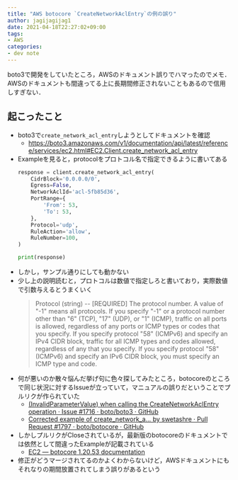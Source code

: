 ```yaml
---
title: "AWS botocore `CreateNetworkAclEntry`の例の誤り"
author: jagijagijag1
date: 2021-04-18T22:27:02+09:00
tags:
- AWS
categories:
- dev note
---
```


boto3で開発をしていたところ，AWSのドキュメント誤りでハマったのでメモ．
AWSのドキュメントも間違ってる上に長期間修正されないこともあるので信用しすぎない．

## 起こったこと
- boto3で`create_network_acl_entry`しようとしてドキュメントを確認
  - https://boto3.amazonaws.com/v1/documentation/api/latest/reference/services/ec2.html#EC2.Client.create_network_acl_entry
- Exampleを見ると，protocolをプロトコル名で指定できるように書いてある
  ```python
  response = client.create_network_acl_entry(
      CidrBlock='0.0.0.0/0',
      Egress=False,
      NetworkAclId='acl-5fb85d36',
      PortRange={
          'From': 53,
          'To': 53,
      },
      Protocol='udp',
      RuleAction='allow',
      RuleNumber=100,
  )
  
  print(response)
  ```
- しかし，サンプル通りにしても動かない
- 少し上の説明読むと，プロトコルは数値で指定しろと書いており，実際数値で引数与えるとうまくいく
  > Protocol (string) --
  > [REQUIRED]
  > The protocol number. A value of "-1" means all protocols. If you specify "-1" or a protocol number other than "6" (TCP), "17" (UDP), or "1" (ICMP), traffic on all ports is allowed, regardless of any ports or ICMP types or codes that you specify. If you specify protocol "58" (ICMPv6) and specify an IPv4 CIDR block, traffic for all ICMP types and codes allowed, regardless of any that you specify. If you specify protocol "58" (ICMPv6) and specify an IPv6 CIDR block, you must specify an ICMP type and code.
- 何が悪いのか散々悩んだ挙げ句に色々探してみたところ，botocoreのところで同じ状況に対するIssueが立っていて，マニュアルの誤りだということでプルリクが作られていた
  - [(InvalidParameterValue) when calling the CreateNetworkAclEntry operation · Issue #1716 · boto/boto3 · GitHub](https://github.com/boto/boto3/issues/1716)
  - [Corrected example of create_network_a… by swetashre · Pull Request #1797 · boto/botocore · GitHub](https://github.com/boto/botocore/pull/1797)
- しかしプルリクがCloseされているが，最新版のbotocoreのドキュメントでは依然として間違ったExampleが記載されている
  - [EC2 — botocore 1.20.53 documentation](https://botocore.amazonaws.com/v1/documentation/api/latest/reference/services/ec2.html#EC2.Client.create_network_acl_entry)
- 修正がどうマージされてるのかよくわからないけど，AWSドキュメントにもそれなりの期間放置されてしまう誤りがあるという

